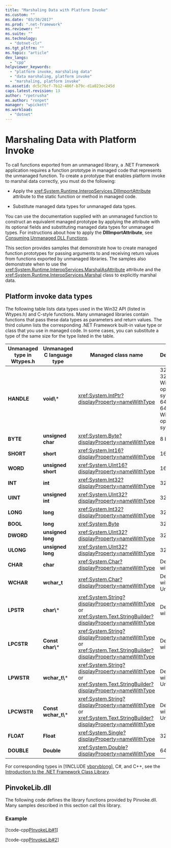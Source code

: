 ```yaml
---
title: "Marshaling Data with Platform Invoke"
ms.custom: ""
ms.date: "03/30/2017"
ms.prod: ".net-framework"
ms.reviewer: ""
ms.suite: ""
ms.technology: 
  - "dotnet-clr"
ms.tgt_pltfrm: ""
ms.topic: "article"
dev_langs: 
  - "cpp"
helpviewer_keywords: 
  - "platform invoke, marshaling data"
  - "data marshaling, platform invoke"
  - "marshaling, platform invoke"
ms.assetid: dc5c76cf-7b12-406f-b79c-d1a023ec245d
caps.latest.revision: 13
author: "rpetrusha"
ms.author: "ronpet"
manager: "wpickett"
ms.workload: 
  - "dotnet"
---
```

# Marshaling Data with Platform Invoke
To call functions exported from an unmanaged library, a .NET Framework application requires a function prototype in managed code that represents the unmanaged function. To create a prototype that enables platform invoke to marshal data correctly, you must do the following:  

-   Apply the <xref:System.Runtime.InteropServices.DllImportAttribute> attribute to the static function or method in managed code.  

-   Substitute managed data types for unmanaged data types.  

 You can use the documentation supplied with an unmanaged function to construct an equivalent managed prototype by applying the attribute with its optional fields and substituting managed data types for unmanaged types. For instructions about how to apply the **DllImportAttribute**, see [Consuming Unmanaged DLL Functions](../../../docs/framework/interop/consuming-unmanaged-dll-functions.md).  

 This section provides samples that demonstrate how to create managed function prototypes for passing arguments to and receiving return values from functions exported by unmanaged libraries. The samples also demonstrate when to use the <xref:System.Runtime.InteropServices.MarshalAsAttribute> attribute and the <xref:System.Runtime.InteropServices.Marshal> class to explicitly marshal data.  

## Platform invoke data types  
 The following table lists data types used in the Win32 API (listed in Wtypes.h) and C-style functions. Many unmanaged libraries contain functions that pass these data types as parameters and return values. The third column lists the corresponding .NET Framework built-in value type or class that you use in managed code. In some cases, you can substitute a type of the same size for the type listed in the table.  


| Unmanaged type in Wtypes.h | Unmanaged C language type |                                                 Managed class name                                                 |                                        Description                                        |
|----------------------------|---------------------------|--------------------------------------------------------------------------------------------------------------------|-------------------------------------------------------------------------------------------|
|         **HANDLE**         |       **void\\**\*        |                                 <xref:System.IntPtr?displayProperty=nameWithType>                                  | 32 bits on 32-bit Windows operating systems, 64 bits on 64-bit Windows operating systems. |
|          **BYTE**          |     **unsigned char**     |                                  <xref:System.Byte?displayProperty=nameWithType>                                   |                                          8 bits                                           |
|         **SHORT**          |         **short**         |                                  <xref:System.Int16?displayProperty=nameWithType>                                  |                                          16 bits                                          |
|          **WORD**          |    **unsigned short**     |                                 <xref:System.UInt16?displayProperty=nameWithType>                                  |                                          16 bits                                          |
|          **INT**           |          **int**          |                                  <xref:System.Int32?displayProperty=nameWithType>                                  |                                          32 bits                                          |
|          **UINT**          |     **unsigned int**      |                                 <xref:System.UInt32?displayProperty=nameWithType>                                  |                                          32 bits                                          |
|          **LONG**          |         **long**          |                                  <xref:System.Int32?displayProperty=nameWithType>                                  |                                          32 bits                                          |
|          **BOOL**          |         **long**          |                                                 <xref:System.Byte>                                                 |                                          32 bits                                          |
|         **DWORD**          |     **unsigned long**     |                                 <xref:System.UInt32?displayProperty=nameWithType>                                  |                                          32 bits                                          |
|         **ULONG**          |     **unsigned long**     |                                 <xref:System.UInt32?displayProperty=nameWithType>                                  |                                          32 bits                                          |
|          **CHAR**          |         **char**          |                                  <xref:System.Char?displayProperty=nameWithType>                                   |                                    Decorate with ANSI.                                    |
|         **WCHAR**          |        **wchar_t**        |                                  <xref:System.Char?displayProperty=nameWithType>                                   |                                  Decorate with Unicode.                                   |
|         **LPSTR**          |       **char\\**\*        | <xref:System.String?displayProperty=nameWithType> or <xref:System.Text.StringBuilder?displayProperty=nameWithType> |                                    Decorate with ANSI.                                    |
|         **LPCSTR**         |    **Const char\\**\*     | <xref:System.String?displayProperty=nameWithType> or <xref:System.Text.StringBuilder?displayProperty=nameWithType> |                                    Decorate with ANSI.                                    |
|         **LPWSTR**         |      **wchar_t\\**\*      | <xref:System.String?displayProperty=nameWithType> or <xref:System.Text.StringBuilder?displayProperty=nameWithType> |                                  Decorate with Unicode.                                   |
|        **LPCWSTR**         |   **Const wchar_t\\**\*   | <xref:System.String?displayProperty=nameWithType> or <xref:System.Text.StringBuilder?displayProperty=nameWithType> |                                  Decorate with Unicode.                                   |
|         **FLOAT**          |         **Float**         |                                 <xref:System.Single?displayProperty=nameWithType>                                  |                                          32 bits                                          |
|         **DOUBLE**         |        **Double**         |                                 <xref:System.Double?displayProperty=nameWithType>                                  |                                          64 bits                                          |

 For corresponding types in [!INCLUDE [vbprvblong](../../../includes/vbprvblong-md.md)], C#, and C++, see the [Introduction to the .NET Framework Class Library](../../../docs/standard/class-library-overview.md).  

## PinvokeLib.dll  
 The following code defines the library functions provided by Pinvoke.dll. Many samples described in this section call this library.  

### Example  
 [!code-cpp[PInvokeLib#1](../../../samples/snippets/cpp/VS_Snippets_CLR/pinvokelib/cpp/pinvokelib.cpp#1)]  

 [!code-cpp[PInvokeLib#2](../../../samples/snippets/cpp/VS_Snippets_CLR/pinvokelib/cpp/pinvokelib.h#2)]

